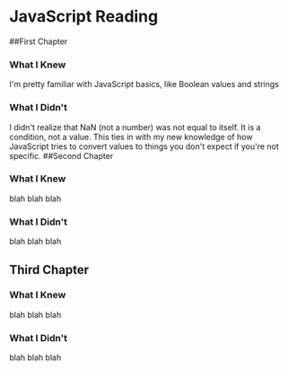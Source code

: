 # JavaScript Reading
##First Chapter
### What I Knew
I'm pretty familiar with JavaScript basics, like Boolean values and strings
### What I Didn't
I didn't realize that NaN (not a number) was not equal to itself. It is a condition, not a value. This ties in with my new knowledge of how JavaScript tries to convert values to things you don't expect if you're not specific.
##Second Chapter
### What I Knew
blah blah blah
### What I Didn't
blah blah blah
## Third Chapter
### What I Knew
blah blah blah
### What I Didn't
blah blah blah